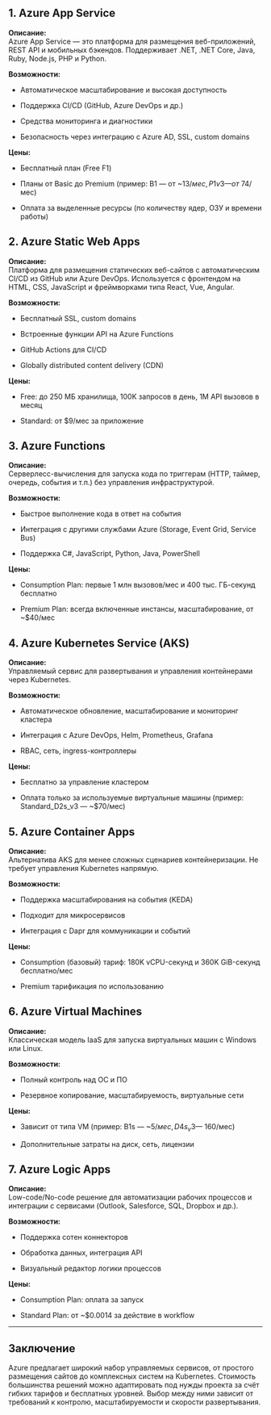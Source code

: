 ## 1. Azure App Service

**Описание:**  
Azure App Service — это платформа для размещения веб-приложений, REST API и мобильных бэкендов. Поддерживает .NET, .NET Core, Java, Ruby, Node.js, PHP и Python.

**Возможности:**

- Автоматическое масштабирование и высокая доступность
    
- Поддержка CI/CD (GitHub, Azure DevOps и др.)
    
- Средства мониторинга и диагностики
    
- Безопасность через интеграцию с Azure AD, SSL, custom domains
    

**Цены:**

- Бесплатный план (Free F1)
    
- Планы от Basic до Premium (пример: B1 — от ~$13/мес, P1v3 — от ~$74/мес)
    
- Оплата за выделенные ресурсы (по количеству ядер, ОЗУ и времени работы)
    

## 2. Azure Static Web Apps

**Описание:**  
Платформа для размещения статических веб-сайтов с автоматическим CI/CD из GitHub или Azure DevOps. Используется с фронтендом на HTML, CSS, JavaScript и фреймворками типа React, Vue, Angular.

**Возможности:**

- Бесплатный SSL, custom domains
    
- Встроенные функции API на Azure Functions
    
- GitHub Actions для CI/CD
    
- Globally distributed content delivery (CDN)
    

**Цены:**

- Free: до 250 МБ хранилища, 100K запросов в день, 1M API вызовов в месяц
    
- Standard: от $9/мес за приложение
    

## 3. Azure Functions

**Описание:**  
Серверлесс-вычисления для запуска кода по триггерам (HTTP, таймер, очередь, события и т.п.) без управления инфраструктурой.

**Возможности:**

- Быстрое выполнение кода в ответ на события
    
- Интеграция с другими службами Azure (Storage, Event Grid, Service Bus)
    
- Поддержка C#, JavaScript, Python, Java, PowerShell
    

**Цены:**

- Consumption Plan: первые 1 млн вызовов/мес и 400 тыс. ГБ-секунд бесплатно
    
- Premium Plan: всегда включенные инстансы, масштабирование, от ~$40/мес
    

## 4. Azure Kubernetes Service (AKS)

**Описание:**  
Управляемый сервис для развертывания и управления контейнерами через Kubernetes.

**Возможности:**

- Автоматическое обновление, масштабирование и мониторинг кластера
    
- Интеграция с Azure DevOps, Helm, Prometheus, Grafana
    
- RBAC, сеть, ingress-контроллеры
    

**Цены:**

- Бесплатно за управление кластером
    
- Оплата только за используемые виртуальные машины (пример: Standard_D2s_v3 — ~$70/мес)
    

## 5. Azure Container Apps

**Описание:**  
Альтернатива AKS для менее сложных сценариев контейнеризации. Не требует управления Kubernetes напрямую.

**Возможности:**

- Поддержка масштабирования на события (KEDA)
    
- Подходит для микросервисов
    
- Интеграция с Dapr для коммуникации и событий
    

**Цены:**

- Consumption (базовый) тариф: 180K vCPU-секунд и 360K GiB-секунд бесплатно/мес
    
- Premium тарификация по использованию
    

## 6. Azure Virtual Machines

**Описание:**  
Классическая модель IaaS для запуска виртуальных машин с Windows или Linux.

**Возможности:**

- Полный контроль над ОС и ПО
    
- Резервное копирование, масштабируемость, виртуальные сети
    

**Цены:**

- Зависит от типа VM (пример: B1s — ~$5/мес, D4s_v3 — ~$160/мес)
    
- Дополнительные затраты на диск, сеть, лицензии
    

## 7. Azure Logic Apps

**Описание:**  
Low-code/No-code решение для автоматизации рабочих процессов и интеграции с сервисами (Outlook, Salesforce, SQL, Dropbox и др.).

**Возможности:**

- Поддержка сотен коннекторов
    
- Обработка данных, интеграция API
    
- Визуальный редактор логики процессов
    

**Цены:**

- Consumption Plan: оплата за запуск
    
- Standard Plan: от ~$0.0014 за действие в workflow
    

---

## Заключение

Azure предлагает широкий набор управляемых сервисов, от простого размещения сайтов до комплексных систем на Kubernetes. Стоимость большинства решений можно адаптировать под нужды проекта за счёт гибких тарифов и бесплатных уровней. Выбор между ними зависит от требований к контролю, масштабируемости и скорости развертывания.